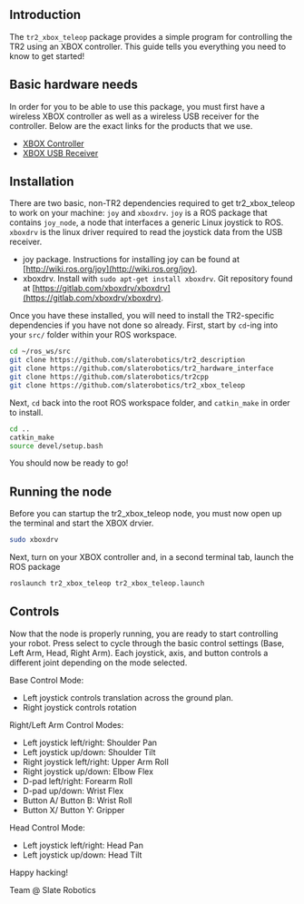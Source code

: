 ## Introduction
The `tr2_xbox_teleop` package provides a simple program for controlling the TR2 using an XBOX controller. This guide tells you everything you need to know to get started!

## Basic hardware needs
In order for you to be able to use this package, you must first have a wireless XBOX controller as well as a wireless USB receiver for the controller. Below are the exact links for the products that we use.
 - [XBOX Controller](https://www.amazon.com/Microsoft-Wireless-Controller-Windows-Console/dp/B004QRKWKQ/ref=pd_sim_147_6?_encoding=UTF8&pd_rd_i=B004QRKWKQ&pd_rd_r=65e69851-9b2b-11e8-bbda-63260424ec2e&pd_rd_w=p1ljm&pd_rd_wg=C96Kf&pf_rd_i=desktop-dp-sims&pf_rd_m=ATVPDKIKX0DER&pf_rd_p=eb8198c1-8248-4314-940d-f60f1fec7e75&pf_rd_r=6HK7EMBK47GNRKYW44GG&pf_rd_s=desktop-dp-sims&pf_rd_t=40701&psc=1&refRID=6HK7EMBK47GNRKYW44GG)
 - [XBOX USB Receiver](https://www.amazon.com/Microsoft-Authentic-Wireless-Receiver-Windows/dp/B00FAS1WDG/ref=pd_bxgy_147_2?_encoding=UTF8&pd_rd_i=B00FAS1WDG&pd_rd_r=7f20b9ae-9b2b-11e8-af6e-0720243a5fcc&pd_rd_w=Za2U2&pd_rd_wg=40bau&pf_rd_i=desktop-dp-sims&pf_rd_m=ATVPDKIKX0DER&pf_rd_p=7ca3846a-7fcf-4568-9727-1bc2d7b4d5e0&pf_rd_r=8FM2AY0MQJKGGVR5VZET&pf_rd_s=desktop-dp-sims&pf_rd_t=40701&psc=1&refRID=8FM2AY0MQJKGGVR5VZET)

## Installation
There are two basic, non-TR2 dependencies required to get tr2_xbox_teleop to work on your machine: `joy` and `xboxdrv`. `joy` is a ROS package that contains `joy_node`, a node that interfaces a generic Linux joystick to ROS. `xboxdrv` is the linux driver required to read the joystick data from the USB receiver.
 - joy package. Instructions for installing joy can be found at [http://wiki.ros.org/joy](http://wiki.ros.org/joy).
 - xboxdrv. Install with `sudo apt-get install xboxdrv`. Git repository found at [https://gitlab.com/xboxdrv/xboxdrv](https://gitlab.com/xboxdrv/xboxdrv).

Once you have these installed, you will need to install the TR2-specific dependencies if you have not done so already. First, start by `cd`-ing into your `src/` folder within your ROS workspace.
```bash
cd ~/ros_ws/src
git clone https://github.com/slaterobotics/tr2_description
git clone https://github.com/slaterobotics/tr2_hardware_interface
git clone https://github.com/slaterobotics/tr2cpp
git clone https://github.com/slaterobotics/tr2_xbox_teleop
```

Next, `cd` back into the root ROS workspace folder, and `catkin_make` in order to install.
```bash
cd ..
catkin_make
source devel/setup.bash
```

You should now be ready to go!

## Running the node
Before you can startup the tr2_xbox_teleop node, you must now open up the terminal and start the XBOX drvier.
```bash
sudo xboxdrv
```

Next, turn on your XBOX controller and, in a second terminal tab, launch the ROS package
```bash
roslaunch tr2_xbox_teleop tr2_xbox_teleop.launch
```

## Controls
Now that the node is properly running, you are ready to start controlling your robot. Press select to cycle through the basic control settings (Base, Left Arm, Head, Right Arm). Each joystick, axis, and button controls a different joint depending on the mode selected.

Base Control Mode:
 - Left joystick controls translation across the ground plan.
 - Right joystick controls rotation

Right/Left Arm Control Modes:
 - Left joystick left/right: Shoulder Pan
 - Left joystick up/down: Shoulder Tilt
 - Right joystick left/right: Upper Arm Roll
 - Right joystick up/down: Elbow Flex
 - D-pad left/right: Forearm Roll
 - D-pad up/down: Wrist Flex
 - Button A/ Button B: Wrist Roll
 - Button X/ Button Y: Gripper

Head Control Mode:
 - Left joystick left/right: Head Pan
 - Left joystick up/down: Head Tilt

Happy hacking!

Team @ Slate Robotics
